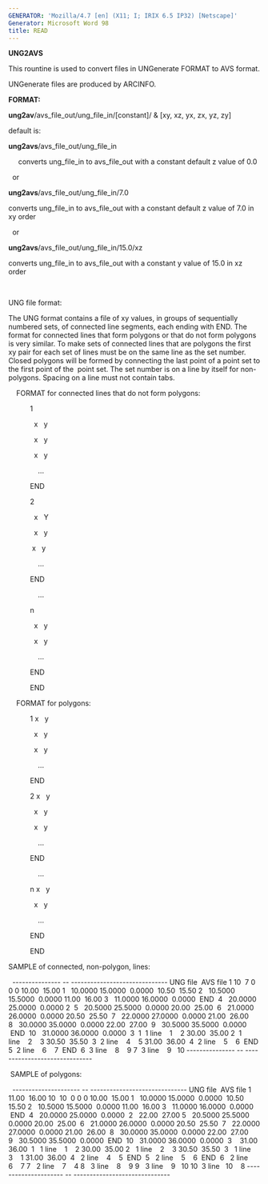 ```yaml
---
GENERATOR: 'Mozilla/4.7 [en] (X11; I; IRIX 6.5 IP32) [Netscape]'
Generator: Microsoft Word 98
title: READ
---
```


 **UNG2AVS**

  This rountine is used to convert files in UNGenerate FORMAT to AVS
  format.

  UNGenerate files are produced by ARCINFO.

 **FORMAT:**

  **ung2av**/avs\_file\_out/ung\_file\_in/[constant]/ & [xy, xz,
  yx, zx, yz, zy]

 default is:

  **ung2avs**/avs\_file\_out/ung\_file\_in

       converts ung\_file\_in to avs\_file\_out with a constant
  default z value of 0.0
 
    or
 
  **ung2avs**/avs\_file\_out/ung\_file\_in/7.0

  converts ung\_file\_in to avs\_file\_out with a constant default z
  value of 7.0 in xy order
 
    or
 
  **ung2avs**/avs\_file\_out/ung\_file\_in/15.0/xz

  converts ung\_file\_in to avs\_file\_out with a constant y value of
  15.0 in xz order

   

 UNG file format:

  The UNG format contains a file of xy values, in groups of
  sequentially numbered sets, of connected line segments, each ending
  with END. The format for connected lines that form polygons or that
  do not form polygons is very similar. To make sets of connected
  lines that are polygons the first xy pair for each set of lines must
  be on the same line as the set number. Closed polygons will be
  formed by connecting the last point of a point set to the first
  point of the  point set. The set number is on a line by itself for
  non-polygons. Spacing on a line must not contain tabs.

     FORMAT for connected lines that do not form polygons:

             1

               x   y

               x   y

               x   y

                 ...

             END

             2

               x   Y

               x   y

              x   y

                 ...

             END

                 ...

             n

               x   y

               x   y

                 ...

             END

             END
 
      FORMAT for polygons:
 
             1 x   y

               x   y

               x   y

                 ...

             END

             2 x   y

               x   y

               x   y

                 ...

             END

                 ...

             n x   y

               x   y

                 ...

             END

             END
 
  SAMPLE of connected, non-polygon, lines:
 
    
     --------------- -- ------------------------------
     UNG file            AVS file
     1                  10  7 0 0 0
     10.00  15.00       1   10.0000 15.0000  0.0000
      10.50  15.50      2   10.5000 15.5000  0.0000
     11.00  16.00       3   11.0000 16.0000  0.0000
      END               4   20.0000 25.0000  0.0000
     2                  5   20.5000 25.5000  0.0000
     20.00  25.00       6   21.0000 26.0000  0.0000
     20.50  25.50       7   22.0000 27.0000  0.0000
     21.00  26.00       8   30.0000 35.0000  0.0000
     22.00  27.00       9   30.5000 35.5000  0.0000
      END               10   31.0000 36.0000  0.0000
      3                 1  1 line    1    2
     30.00  35.00       2  1 line    2    3
     30.50  35.50       3  2 line    4    5
     31.00  36.00       4  2 line    5    6
      END               5  2 line    6    7
      END               6  3 line    8    9
                        7  3 line    9   10
     --------------- -- ------------------------------
  
   SAMPLE of polygons:
 
    
     --------------------- -- ------------------------------
     UNG file                  AVS file
     1     11.00  16.00       10  10  0 0 0
     10.00  15.00             1   10.0000 15.0000  0.0000
      10.50  15.50            2   10.5000 15.5000  0.0000
     11.00  16.00             3   11.0000 16.0000  0.0000
      END                     4   20.0000 25.0000  0.0000
      2   22.00  27.00        5   20.5000 25.5000  0.0000
     20.00  25.00             6   21.0000 26.0000  0.0000
     20.50  25.50             7   22.0000 27.0000  0.0000
     21.00  26.00             8   30.0000 35.0000  0.0000
     22.00  27.00             9   30.5000 35.5000  0.0000
      END                     10   31.0000 36.0000  0.0000
      3    31.00  36.00       1   1 line    1    2
     30.00  35.00             2   1 line    2    3
     30.50  35.50             3   1 line    3    1
     31.00  36.00             4   2 line    4    5
      END                     5   2 line    5    6
      END                     6   2 line    6    7
                              7   2 line    7    4
                              8   3 line    8    9
                              9   3 line    9   10
                              10  3 line   10    8
     --------------------- -- ------------------------------
  
 
